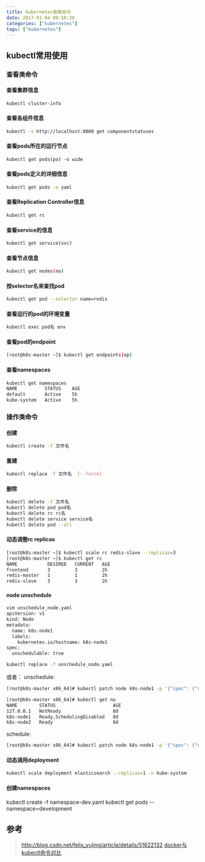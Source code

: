 ```yaml
---
title: kubernetes常用命令
date: 2017-01-04 09:56:26
categories: ["kubernetes"]
tags: ["kubernetes"]
---
```

## kubectl常用使用

### 查看类命令

#### 查看集群信息
```bash
kubectl cluster-info
```

#### 查看各组件信息
```bash
kubectl -s http://localhost:8080 get componentstatuses
```

#### 查看pods所在的运行节点
```bash
kubectl get pods(po) -o wide
```

#### 查看pods定义的详细信息
```bash
kubectl get pods -o yaml
```

#### 查看Replication Controller信息
```bash
kubectl get rc
```

#### 查看service的信息
```bash
kubectl get service(svc)
```

#### 查看节点信息
```bash
kubectl get nodes(no)
```

#### 按selector名来查找pod
```bash
kubectl get pod --selector name=redis
```

#### 查看运行的pod的环境变量
```bash
kubectl exec pod名 env
```

#### 查看pod的endpoint
```bash
[root@k8s-master ~]$ kubectl get endpoints(ep)
```

#### 查看namespaces
```bash
kubectl get namespaces
NAME          STATUS    AGE
default       Active    5h
kube-system   Active    5h
```

### 操作类命令

#### 创建
```bash
kubectl create -f 文件名
```

#### 重建
```bash
kubectl replace -f 文件名  [--force]
```

#### 删除
```bash
kubectl delete -f 文件名
kubectl delete pod pod名
kubectl delete rc rc名
kubectl delete service service名
kubectl delete pod --all
```

#### 动态调整rc replicas
```bash
[root@k8s-master ~]$ kubectl scale rc redis-slave --replicas=3
[root@k8s-master ~]$ kubectl get rc
NAME           DESIRED   CURRENT   AGE
frontend       3         3         2h
redis-master   1         1         2h
redis-slave    3         3         2h
```

#### node unschedule
```bash
vim unschedule_node.yaml
apiVersion: v1
kind: Node
metadata:
  name: k8s-node1
  labels:
    kubernetes.io/hostname: k8s-node1
spec:
  unschedulable: true

kubectl replace -f unschedule_node.yaml
```
或者：
unschedule:
```bash
[root@k8s-master x86_64]# kubectl patch node k8s-node1 -p '{"spec": {"unschedulable": true}}'

[root@k8s-master x86_64]# kubectl get no
NAME        STATUS                     AGE
127.0.0.1   NotReady                   8d
k8s-node1   Ready,SchedulingDisabled   8d
k8s-node2   Ready                      8d
```
schedule:
```bash
[root@k8s-master x86_64]# kubectl patch node k8s-node1 -p '{"spec": {"unschedulable": false}}'
```

#### 动态调用deployment
```bash
kubectl scale deployment elasticsearch --replicas=1 -n kube-system
```

#### 创建namespaces
kubectl create -f namespace-dev.yaml
kubectl get pods --namespace=development

## 参考
> http://blog.csdn.net/felix_yujing/article/details/51622132
> [docker与kubectl命令对比](http://www.pangxie.space/docker/157)